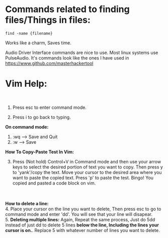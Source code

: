 <h1>Commands related to finding files/Things in files:</h1>




```
find -name {filename}
```




Works like a charm, Saves time.





Audio Driver Interface commands are nice to use. Most linux systems use PulseAudio. It's commands look like the ones I have used in https://www.github.com/masterhackertool


<h1>Vim Help:</h1></br>

1. Press esc to enter command mode.

2. Press i to go back to typing.

<b>On command mode:</b>

1. :wq --> Save and Quit
2. :w  --> Save

<b>How To Copy-Paste Test In Vim:</b>

3. Press (Not hold) Control+V in Command mode and then use your arrow keys to select the desired portion of text you want to copy.
Then press y to 'yank'/copy the text. Move your cursor to the desired area where you want to paste the copied text. Press 'p' to paste
the test. Bingo! You copied and pasted a code block on vim.
<br>
<br>
<b>How to delete a line:</b><br>
4. Place your cursor on the line you want to delete, Then press esc to go to command mode and enter 'dd'. You will see that your line will disapear.<br>
5. <b>Deleting multiple lines:</b> Again, Repeat the same process, Just do 5dd instead of just dd to delete 5 lines <b>below the line, Including the lines your cursor is on.</b>. Replace 5 with whatever number of lines you want to delete.
